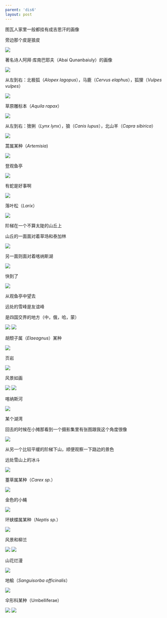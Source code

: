 ```yaml
---
parent: 'dis6'
layout: post
---
```


图瓦人家里一般都挂有成吉思汗的画像


旁边那个皮是狼皮



<img class='disc' src='https://lykoseremos.github.io/gmalb-02/dis6/DSC_5122.jpg'>

著名诗人阿拜·库南巴耶夫（Abai Qunanbaiuly）的画像

<img class='disc' src='https://lykoseremos.github.io/gmalb-02/dis6/DSC_5123.jpg'>

从左到右：北极狐（<i>Alopex lagopus</i>），马鹿（<i>Cervus elaphus</i>），狐狸（<i>Vulpes vulpes</i>）

<img class='disc' src='https://lykoseremos.github.io/gmalb-02/dis6/DSC_5124.jpg'>

草原雕标本（<i>Aquila rapax</i>）

<img class='disc' src='https://lykoseremos.github.io/gmalb-02/dis6/DSC_5126.jpg'>

从左到右：猞猁（<i>Lynx lynx</i>），狼（<i>Canis lupus</i>），北山羊（<i>Capra sibirica</i>）

<img class='disc' src='https://lykoseremos.github.io/gmalb-02/dis6/DSC_5127.jpg'>

蒿属某种（<i>Artemisia</i>)

<img class='disc' src='https://lykoseremos.github.io/gmalb-02/dis6/DSC_5131.jpg'>

登观鱼亭

<img class='disc' src='https://lykoseremos.github.io/gmalb-02/dis6/DSC_5132.jpg'>

有蛇是好事啊

<img class='disc' src='https://lykoseremos.github.io/gmalb-02/dis6/DSC_5139.jpg'>

落叶松（<i>Larix</i>）

<img class='disc' src='https://lykoseremos.github.io/gmalb-02/dis6/DSC_5140.jpg'>

阶梯在一个不算太陡的山丘上


山丘的一面面对着草场和泰加林

<img class='disc' src='https://lykoseremos.github.io/gmalb-02/dis6/DSC_5142.jpg'>

另一面则面对着喀纳斯湖

<img class='disc' src='https://lykoseremos.github.io/gmalb-02/dis6/DSC_5143.jpg'>

快到了

<img class='disc' src='https://lykoseremos.github.io/gmalb-02/dis6/DSC_5144.jpg'>

从观鱼亭中望去


远处的雪峰是友谊峰


是四国交界的地方（中，俄，哈，蒙）

<img class='disc' src='https://lykoseremos.github.io/gmalb-02/dis6/DSC_5145.jpg'>

<img class='disc' src='https://lykoseremos.github.io/gmalb-02/dis6/DSC_5149.jpg'>

胡颓子属（<i>Elaeagnus</i>）某种

<img class='disc' src='https://lykoseremos.github.io/gmalb-02/dis6/DSC_5159.jpg'>

页岩

<img class='disc' src='https://lykoseremos.github.io/gmalb-02/dis6/DSC_5160.jpg'>

风景如画

<img class='disc' src='https://lykoseremos.github.io/gmalb-02/dis6/DSC_5161.jpg'>

<img class='disc' src='https://lykoseremos.github.io/gmalb-02/dis6/DSC_5162.jpg'>

喀纳斯河

<img class='disc' src='https://lykoseremos.github.io/gmalb-02/dis6/DSC_5164.jpg'>

某个湖湾


回去的时候在小摊那看到一个摄影集里有张图跟我这个角度很像

<img class='disc' src='https://lykoseremos.github.io/gmalb-02/dis6/DSC_5165.jpg'>

从另一个比较平缓的阶梯下山，顺便观察一下路边的景色


远处雪山上的冰斗

<img class='disc' src='https://lykoseremos.github.io/gmalb-02/dis6/DSC_5167.jpg'>

薹草属某种（<i>Carex sp.</i>）

<img class='disc' src='https://lykoseremos.github.io/gmalb-02/dis6/DSC_5168.jpg'>

金色的小蝇

<img class='disc' src='https://lykoseremos.github.io/gmalb-02/dis6/DSC_5173.jpg'>

环蛱蝶属某种（<i>Neptis sp.</i>）

<img class='disc' src='https://lykoseremos.github.io/gmalb-02/dis6/DSC_5176.jpg'>

风景和柳兰

<img class='disc' src='https://lykoseremos.github.io/gmalb-02/dis6/DSC_5178.jpg'>

<img class='disc' src='https://lykoseremos.github.io/gmalb-02/dis6/DSC_5179.jpg'>

山花烂漫

<img class='disc' src='https://lykoseremos.github.io/gmalb-02/dis6/DSC_5180.jpg'>

地榆（<i>Sanguisorba officinalis</i>）

<img class='disc' src='https://lykoseremos.github.io/gmalb-02/dis6/DSC_5183.jpg'>

伞形科某种（Umbelliferae）

<img class='disc' src='https://lykoseremos.github.io/gmalb-02/dis6/DSC_5184.jpg'>

<img class='disc' src='https://lykoseremos.github.io/gmalb-02/dis6/DSC_5185.jpg'>
